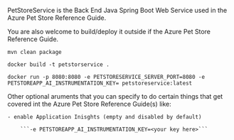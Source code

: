 PetStoreService is the Back End Java Spring Boot Web Service used in the Azure Pet Store Reference Guide.

You are also welcome to build/deploy it outside if the Azure Pet Store Reference Guide.

```mvn clean package```

```docker build -t petstorservice .```

```docker run -p 8080:8080 -e PETSTORESERVICE_SERVER_PORT=8080 -e PETSTOREAPP_AI_INSTRUMENTATION_KEY= petstoreservice:latest```

Other optional aruments that you can specify to do certain things that get covered int the Azure Pet Store Reference Guide(s) like:

    - enable Application Inisghts (empty and disabled by default)

        ```-e PETSTOREAPP_AI_INSTRUMENTATION_KEY=<your key here>```
